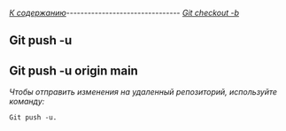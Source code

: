 *[К содержанию](readme.md)*-------------------------------- *[Git checkout -b](git%20checkout%20-b.md)*

## **Git push -u**

## Git push -u origin main

*Чтобы отправить изменения на удаленный репозиторий, используйте команду:*

```bash-
Git push -u.
```